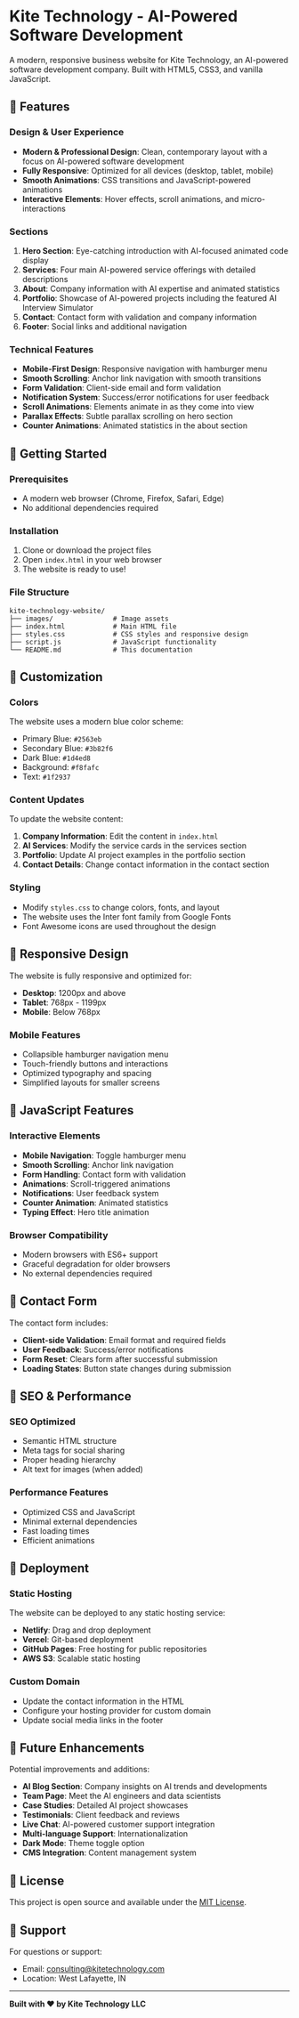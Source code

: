 # Kite Technology - AI-Powered Software Development

A modern, responsive business website for Kite Technology, an AI-powered software development company. Built with HTML5, CSS3, and vanilla JavaScript.

## 🌟 Features

### Design & User Experience
- **Modern & Professional Design**: Clean, contemporary layout with a focus on AI-powered software development
- **Fully Responsive**: Optimized for all devices (desktop, tablet, mobile)
- **Smooth Animations**: CSS transitions and JavaScript-powered animations
- **Interactive Elements**: Hover effects, scroll animations, and micro-interactions

### Sections
1. **Hero Section**: Eye-catching introduction with AI-focused animated code display
2. **Services**: Four main AI-powered service offerings with detailed descriptions
3. **About**: Company information with AI expertise and animated statistics
4. **Portfolio**: Showcase of AI-powered projects including the featured AI Interview Simulator
5. **Contact**: Contact form with validation and company information
6. **Footer**: Social links and additional navigation

### Technical Features
- **Mobile-First Design**: Responsive navigation with hamburger menu
- **Smooth Scrolling**: Anchor link navigation with smooth transitions
- **Form Validation**: Client-side email and form validation
- **Notification System**: Success/error notifications for user feedback
- **Scroll Animations**: Elements animate in as they come into view
- **Parallax Effects**: Subtle parallax scrolling on hero section
- **Counter Animations**: Animated statistics in the about section

## 🚀 Getting Started

### Prerequisites
- A modern web browser (Chrome, Firefox, Safari, Edge)
- No additional dependencies required

### Installation
1. Clone or download the project files
2. Open `index.html` in your web browser
3. The website is ready to use!

### File Structure
```
kite-technology-website/
├── images/               # Image assets
├── index.html            # Main HTML file
├── styles.css            # CSS styles and responsive design
├── script.js             # JavaScript functionality
└── README.md             # This documentation
```

## 🎨 Customization

### Colors
The website uses a modern blue color scheme:
- Primary Blue: `#2563eb`
- Secondary Blue: `#3b82f6`
- Dark Blue: `#1d4ed8`
- Background: `#f8fafc`
- Text: `#1f2937`

### Content Updates
To update the website content:

1. **Company Information**: Edit the content in `index.html`
2. **AI Services**: Modify the service cards in the services section
3. **Portfolio**: Update AI project examples in the portfolio section
4. **Contact Details**: Change contact information in the contact section

### Styling
- Modify `styles.css` to change colors, fonts, and layout
- The website uses the Inter font family from Google Fonts
- Font Awesome icons are used throughout the design

## 📱 Responsive Design

The website is fully responsive and optimized for:
- **Desktop**: 1200px and above
- **Tablet**: 768px - 1199px
- **Mobile**: Below 768px

### Mobile Features
- Collapsible hamburger navigation menu
- Touch-friendly buttons and interactions
- Optimized typography and spacing
- Simplified layouts for smaller screens

## 🔧 JavaScript Features

### Interactive Elements
- **Mobile Navigation**: Toggle hamburger menu
- **Smooth Scrolling**: Anchor link navigation
- **Form Handling**: Contact form with validation
- **Animations**: Scroll-triggered animations
- **Notifications**: User feedback system
- **Counter Animation**: Animated statistics
- **Typing Effect**: Hero title animation

### Browser Compatibility
- Modern browsers with ES6+ support
- Graceful degradation for older browsers
- No external dependencies required

## 📧 Contact Form

The contact form includes:
- **Client-side Validation**: Email format and required fields
- **User Feedback**: Success/error notifications
- **Form Reset**: Clears form after successful submission
- **Loading States**: Button state changes during submission

## 🎯 SEO & Performance

### SEO Optimized
- Semantic HTML structure
- Meta tags for social sharing
- Proper heading hierarchy
- Alt text for images (when added)

### Performance Features
- Optimized CSS and JavaScript
- Minimal external dependencies
- Fast loading times
- Efficient animations

## 🚀 Deployment

### Static Hosting
The website can be deployed to any static hosting service:
- **Netlify**: Drag and drop deployment
- **Vercel**: Git-based deployment
- **GitHub Pages**: Free hosting for public repositories
- **AWS S3**: Scalable static hosting

### Custom Domain
- Update the contact information in the HTML
- Configure your hosting provider for custom domain
- Update social media links in the footer

## 🔮 Future Enhancements

Potential improvements and additions:
- **AI Blog Section**: Company insights on AI trends and developments
- **Team Page**: Meet the AI engineers and data scientists
- **Case Studies**: Detailed AI project showcases
- **Testimonials**: Client feedback and reviews
- **Live Chat**: AI-powered customer support integration
- **Multi-language Support**: Internationalization
- **Dark Mode**: Theme toggle option
- **CMS Integration**: Content management system

## 📄 License

This project is open source and available under the [MIT License](LICENSE).

## 🤝 Support

For questions or support:
- Email: consulting@kitetechnology.com
- Location: West Lafayette, IN

---

**Built with ❤️ by Kite Technology LLC** 